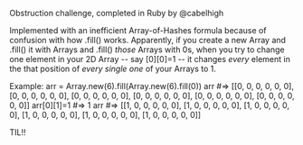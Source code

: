 Obstruction challenge, completed in Ruby by @cabelhigh

Implemented with an inefficient Array-of-Hashes formula because of confusion with how .fill() works. Apparently, if you create a new Array and .fill() it with Arrays and .fill() *those* Arrays with 0s, when you try to change one element in your 2D Array -- say [0][0]=1 --  it changes *every* element in the that position of *every single one* of your Arrays to 1.

Example:
  arr = Array.new(6).fill(Array.new(6).fill(0))
  arr #=> [[0, 0, 0, 0, 0, 0], [0, 0, 0, 0, 0, 0], [0, 0, 0, 0, 0, 0], [0, 0, 0, 0, 0, 0], [0, 0, 0, 0, 0, 0], [0, 0, 0, 0, 0, 0]]
  arr[0][1]=1 #=> 1
  arr #=> [[1, 0, 0, 0, 0, 0], [1, 0, 0, 0, 0, 0], [1, 0, 0, 0, 0, 0], [1, 0, 0, 0, 0, 0], [1, 0, 0, 0, 0, 0], [1, 0, 0, 0, 0, 0]]

TIL!!


